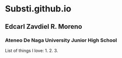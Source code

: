 # Substi.github.io
## Edcarl Zavdiel R. Moreno
### Ateneo De Naga University Junior High School 

List of things I love:
1.
2.
3.
